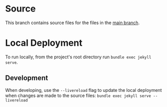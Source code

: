 # Source
This branch contains source files for the files in the [main branch](https://github.com/parklab/website/tree/main).

# Local Deployment
To run locally, from the project's root directory run ```bundle exec jekyll serve```.

## Development
When developing, use the ```--livereload``` flag to update the local deployment when changes are made to the source files: ```bundle exec jekyll serve --livereload```
